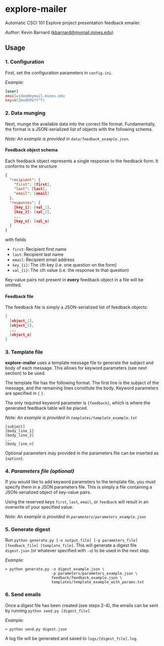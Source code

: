 # explore-mailer
Automatic CSCI 101 Explore project presentation feedback emailer.

_Author:_ Kevin Barnard ([kbarnard@mymail.mines.edu](mailto:kbarnard@mymail.mines.edu))

## Usage
### 1. Configuration
First, set the configuration parameters in `config.ini`.

_Example:_
```ini
[user]
email=jdoe@mymail.mines.edu
key=N!2mvOhPU?Y^T)
```

### 2. Data munging
Next, munge the available data into the correct file format.
Fundamentally, the format is a JSON-serialized list of objects with the following schema. 

_Note: An example is provided in `data/feedback_example.json`._

#### Feedback object schema
Each feedback object represents a single response to the feedback form. It conforms to the structure
```json
{
  "recipient": {
    "first": [first],
    "last": [last],
    "email": [email]
  },
  "responses": {
    [key_1]: [val_1],
    [key_2]: [val_2],
    ...
    [key_n]: [val_n]
  }
}
```
with fields
- `first`: Recipient first name
- `last`: Recipient last name
- `email`: Recipient email address
- `key_{i}`: The `i`th key (i.e. one question on the form)
- `val_{i}`: The `i`th value (i.e. the response to that question)

Key-value pairs not present in **every** feedback object in a file will be omitted.

#### Feedback file
The feedback file is simply a JSON-serialized list of feedback objects:
```json
[
  [object_1],
  [object_2],
  ...
  [object_n]
]
```

### 3. Template file
**explore-mailer** uses a template message file to generate the subject and body of each message.
This allows for keyword parameters (see next section) to be used.

The template file has the following format. The first line is the subject of the message, and the remaining lines constitute the body. Keyword parameters are specified in `{` `}`.

The only required keyword parameter is `{feedback}`, which is where the generated feedback table will be placed.

_Note: An example is provided in `templates/template_example.txt`_

```text
[subject]
[body_line_1]
[body_line_2]
...
[body_line_n]
```

Optional parameters may provided in the parameters file can be inserted as `{option}`.

### 4. _Parameters file (optional)_
If you would like to add keyword parameters to the template file, you must specify them in a JSON parameters file. This is simply a file containing a JSON-serialized object of key-value pairs.

Using the reserved keys `first`, `last`, `email`, or `feedback` will result in an overwrite of your specified value.

_Note: An example is provided in `parameters/parameters_example.json`_

### 5. Generate digest
Run `python generate.py [-o output_file] [-p parameters_file] [feedback_file] [template_file]`. 
This will generate a digest file `digest.json` (or whatever specified with `-o`) to be used in the next step.

_Example:_

```shell
> python generate.py -o digest_example.json \
                     -p parameters/parameters_example.json \
                     feedback/feedback_example.json \
                     templates/template_example_with_params.txt
```

### 6. Send emails
Once a digest file has been created (see steps 2-4), the emails can be sent by running `python send.py [digest_file]`.

_Example:_
```shell
> python send.py digest.json
```

A log file will be generated and saved to `logs/[digest_file].log`.
